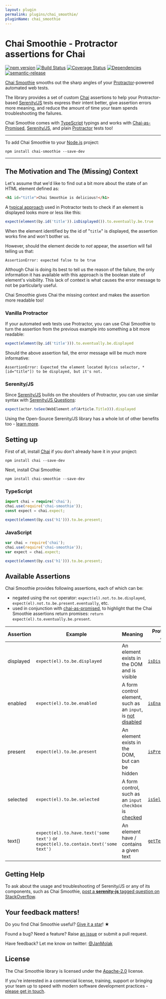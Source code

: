 ```yaml
---
layout: plugin
permalink: plugins/chai_smoothie/
pluginName: chai_smoothie
---
```


# Chai Smoothie - Protractor assertions for Chai

[![npm version](https://badge.fury.io/js/chai-smoothie.svg)](https://badge.fury.io/js/chai-smoothie)
[![Build Status](https://travis-ci.org/jan-molak/chai-smoothie.svg?branch=master)](https://travis-ci.org/jan-molak/chai-smoothie)
[![Coverage Status](https://coveralls.io/repos/github/jan-molak/chai-smoothie/badge.svg)](https://coveralls.io/github/jan-molak/chai-smoothie)
[![Dependencies](https://david-dm.org/jan-molak/chai-smoothie.svg)](https://david-dm.org/jan-molak/chai-smoothie)
[![semantic-release](https://img.shields.io/badge/%20%20%F0%9F%93%A6%F0%9F%9A%80-semantic--release-e10079.svg)](https://github.com/semantic-release/semantic-release)


[Chai Smoothie](https://github.com/jan-molak/chai-smoothie) smooths out the sharp angles of your
[Protractor](https://github.com/angular/protractor)-powered automated web tests.


The library provides a set of custom
[Chai](http://chaijs.com/)
assertions to help your Protractor-based [Serenity/JS](https://github.com/jan-molak/serenity-js) tests
express their intent better, give assertion errors more meaning,
and reduce the amount of time your team spends troubleshooting the failures.

Chai Smoothie comes with [TypeScript](https://www.typescriptlang.org/) typings
and works with [Chai-as-Promised](https://github.com/domenic/chai-as-promised),
[Serenity/JS](https://github.com/jan-molak/serenity-js),
and plain [Protractor](https://github.com/angular/protractor) tests too!

---

To add Chai Smoothie to your [Node.js](https://nodejs.org/) project:

```
npm install chai-smoothie --save-dev
```

---

## The Motivation and The (Missing) Context

Let's assume that we'd like to find out a bit more about the state of an HTML element defined as:

``` html
<h1 id="title">Chai Smoothie is delicious!</h1>
```

A [typical approach](http://goo.gl/Zrk4Vj) used in Protractor tests
to check if an element is displayed looks more or less like this:

```typescript
expect(element(by.id('title')).isDisplayed()).to.eventually.be.true
```

When the element identified by the id of "`title`" is displayed, the assertion works fine and won't bother us.

However, should the element decide to _not_ appear, the assertion will fail telling us that:

```
AssertionError: expected false to be true
```

Although Chai is doing its best to tell us the reason of the failure,
the only information it has available with this approach is the boolean state of element's visibility.
This lack of context is what causes the error message to not be particularly useful.

Chai Smoothie gives Chai the missing context and makes the assertion more readable too!

### Vanilla Protractor

If your automated web tests use Protractor, you can use Chai Smoothie to turn the assertion from the previous example
into something a bit more readable:

```typescript
expect(element(by.id('title'))).to.eventually.be.displayed
```

Should the above assertion fail, the error message will be much more informative:

```
AssertionError: Expected the element located By(css selector, *[id="title"]) to be displayed, but it's not.
```

### Serenity/JS

Since [Serenity/JS](https://github.com/jan-molak/serenity-js) builds on the shoulders of Protractor,
you can use similar syntax with
[Serenity/JS Questions](https://github.com/jan-molak/serenity-js/blob/master/docs/screenplay-pattern.md#question):

```typescript
expect(actor.toSee(WebElement.of(Article.Title))).displayed
```

Using the Open-Source Serenity/JS library has a whole lot of other benefits too - [learn more](https://github.com/jan-molak/serenity-js).

## Setting up

First of all, install [Chai](http://chaijs.com/) if you don't already have it in your project:

```
npm install chai --save-dev
```

Next, install Chai Smoothie:

```
npm install chai-smoothie --save-dev
```

### TypeScript

```typescript
import chai = require('chai');
chai.use(require('chai-smoothie'));
const expect = chai.expect;

expect(element(by.css('h1'))).to.be.present;
```

### JavaScript

```javascript
var chai = require('chai');
chai.use(require('chai-smoothie'));
var expect = chai.expect;

expect(element(by.css('h1'))).to.be.present;
```


## Available Assertions

Chai Smoothie provides following assertions, each of which can be:
* negated using the `not` operator: `expect(el).not.to.be.displayed`, `expect(el).not.to.be.present.eventually`, etc.
* used in conjunction with [chai-as-promised](https://github.com/domenic/chai-as-promised),
to highlight that the Chai Smoothie assertions return promises: `return expect(el).to.eventually.be.present`.

| Assertion | Example                      | Meaning                                           | Protractor API |
| ---       | ---                          | ---                                               | ---            |
| displayed | `expect(el).to.be.displayed` | An element exists in the DOM and is visible      | [`isDisplayed()`](http://www.protractortest.org/#/api?view=webdriver.WebElement.prototype.isDisplayed) |
| enabled   | `expect(el).to.be.enabled`   | A form control element, such as an `input`, is [not disabled](https://developer.mozilla.org/en-US/docs/Web/HTML/Element/input#attr-disabled)  | [`isEnabled()`](http://www.protractortest.org/#/api?view=webdriver.WebElement.prototype.isEnabled) |
| present   | `expect(el).to.be.present`   | An element exists in the DOM, but can be hidden  | [`isPresent()`](http://www.protractortest.org/#/api?view=webdriver.WebElement.prototype.isPresent) |
| selected  | `expect(el).to.be.selected`  | A form control, such as an `input` `checkbox` is [checked](https://developer.mozilla.org/en-US/docs/Web/HTML/Element/input#attr-checked) | [`isSelected()`](http://www.protractortest.org/#/api?view=webdriver.WebElement.prototype.isSelected) |
| text() | `expect(el).to.have.text('some text')` or `expect(el).to.contain.text('some text')`| An element have / contains a given text | [`getText()`](http://www.protractortest.org/#/api?view=webdriver.WebElement.prototype.getText) |

## Getting Help

To ask about the usage and troubleshooting of Serenity/JS or any of its components, such as Chai Smoothie,
[post a **serenity-js** tagged question on StackOverflow](http://stackoverflow.com/questions/tagged/serenity-js).

## Your feedback matters!

Do you find Chai Smoothie useful? [Give it a star](https://github.com/jan-molak/chai-smoothie)! &#9733;

Found a bug? Need a feature? Raise [an issue](https://github.com/jan-molak/chai-smoothie/issues?state=open)
or submit a pull request.

Have feedback? Let me know on twitter: [@JanMolak](https://twitter.com/JanMolak)

## License

The Chai Smoothie library is licensed under the [Apache-2.0](LICENSE.md) license.

If you're interested in a commercial license, training, support or bringing your team up to speed with modern software
development practices - [please get in touch](https://janmolak.com/about-the-author-e45e048661c#.kxqp57qn9).
